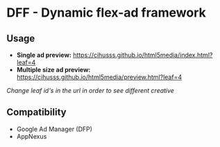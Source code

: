 # DFF - Dynamic flex-ad framework

## Usage

* **Single ad preview:**
https://cihusss.github.io/html5media/index.html?leaf=4
* **Multiple size ad preview:**
https://cihusss.github.io/html5media/preview.html?leaf=4

*Change leaf id's in the url in order to see different creative*

## Compatibility

* Google Ad Manager (DFP)
* AppNexus
